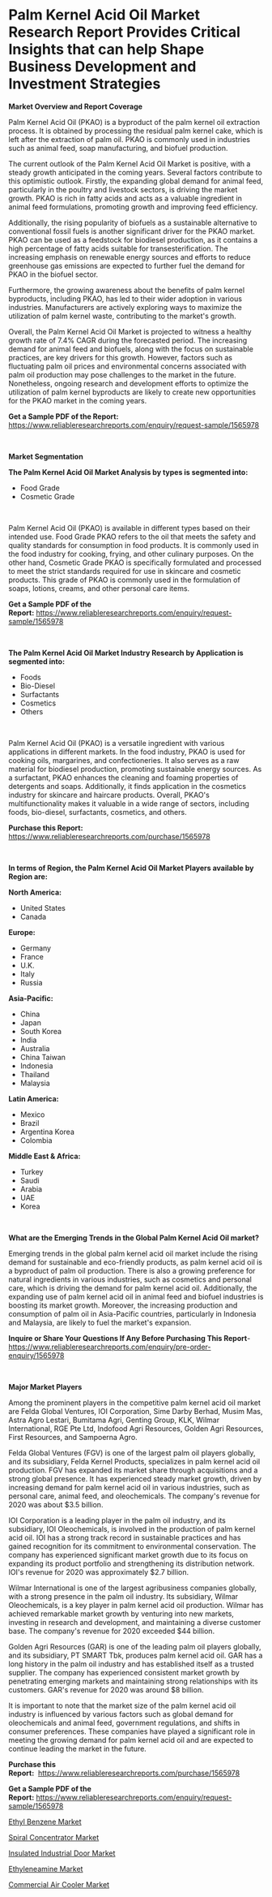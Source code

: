 <p><h1>Palm Kernel Acid Oil Market Research Report Provides Critical Insights that can help Shape Business Development and Investment Strategies</h1></p><p><strong>Market Overview and Report Coverage</strong></p>
<p><p>Palm Kernel Acid Oil (PKAO) is a byproduct of the palm kernel oil extraction process. It is obtained by processing the residual palm kernel cake, which is left after the extraction of palm oil. PKAO is commonly used in industries such as animal feed, soap manufacturing, and biofuel production.</p><p>The current outlook of the Palm Kernel Acid Oil Market is positive, with a steady growth anticipated in the coming years. Several factors contribute to this optimistic outlook. Firstly, the expanding global demand for animal feed, particularly in the poultry and livestock sectors, is driving the market growth. PKAO is rich in fatty acids and acts as a valuable ingredient in animal feed formulations, promoting growth and improving feed efficiency.</p><p>Additionally, the rising popularity of biofuels as a sustainable alternative to conventional fossil fuels is another significant driver for the PKAO market. PKAO can be used as a feedstock for biodiesel production, as it contains a high percentage of fatty acids suitable for transesterification. The increasing emphasis on renewable energy sources and efforts to reduce greenhouse gas emissions are expected to further fuel the demand for PKAO in the biofuel sector.</p><p>Furthermore, the growing awareness about the benefits of palm kernel byproducts, including PKAO, has led to their wider adoption in various industries. Manufacturers are actively exploring ways to maximize the utilization of palm kernel waste, contributing to the market's growth.</p><p>Overall, the Palm Kernel Acid Oil Market is projected to witness a healthy growth rate of 7.4% CAGR during the forecasted period. The increasing demand for animal feed and biofuels, along with the focus on sustainable practices, are key drivers for this growth. However, factors such as fluctuating palm oil prices and environmental concerns associated with palm oil production may pose challenges to the market in the future. Nonetheless, ongoing research and development efforts to optimize the utilization of palm kernel byproducts are likely to create new opportunities for the PKAO market in the coming years.</p></p>
<p><strong>Get a Sample PDF of the Report:</strong> <a href="https://www.reliableresearchreports.com/enquiry/request-sample/1565978">https://www.reliableresearchreports.com/enquiry/request-sample/1565978</a></p>
<p>&nbsp;</p>
<p><strong>Market Segmentation</strong></p>
<p><strong>The Palm Kernel Acid Oil Market Analysis by types is segmented into:</strong></p>
<p><ul><li>Food Grade</li><li>Cosmetic Grade</li></ul></p>
<p>&nbsp;</p>
<p><p>Palm Kernel Acid Oil (PKAO) is available in different types based on their intended use. Food Grade PKAO refers to the oil that meets the safety and quality standards for consumption in food products. It is commonly used in the food industry for cooking, frying, and other culinary purposes. On the other hand, Cosmetic Grade PKAO is specifically formulated and processed to meet the strict standards required for use in skincare and cosmetic products. This grade of PKAO is commonly used in the formulation of soaps, lotions, creams, and other personal care items.</p></p>
<p><strong>Get a Sample PDF of the Report:</strong>&nbsp;<a href="https://www.reliableresearchreports.com/enquiry/request-sample/1565978">https://www.reliableresearchreports.com/enquiry/request-sample/1565978</a></p>
<p>&nbsp;</p>
<p><strong>The Palm Kernel Acid Oil Market Industry Research by Application is segmented into:</strong></p>
<p><ul><li>Foods</li><li>Bio-Diesel</li><li>Surfactants</li><li>Cosmetics</li><li>Others</li></ul></p>
<p>&nbsp;</p>
<p><p>Palm Kernel Acid Oil (PKAO) is a versatile ingredient with various applications in different markets. In the food industry, PKAO is used for cooking oils, margarines, and confectioneries. It also serves as a raw material for biodiesel production, promoting sustainable energy sources. As a surfactant, PKAO enhances the cleaning and foaming properties of detergents and soaps. Additionally, it finds application in the cosmetics industry for skincare and haircare products. Overall, PKAO's multifunctionality makes it valuable in a wide range of sectors, including foods, bio-diesel, surfactants, cosmetics, and others.</p></p>
<p><strong>Purchase this Report:</strong>&nbsp; <a href="https://www.reliableresearchreports.com/purchase/1565978">https://www.reliableresearchreports.com/purchase/1565978</a></p>
<p>&nbsp;</p>
<p><strong>In terms of Region, the Palm Kernel Acid Oil Market Players available by Region are:</strong></p>
<p>
    <p> <strong> North America: </strong>
        <ul>
            <li>United States</li>
            <li>Canada</li>
        </ul>
        </p> 
    <p> <strong> Europe: </strong>
        <ul>
            <li>Germany</li>
            <li>France</li>
            <li>U.K.</li>
            <li>Italy</li>
            <li>Russia</li>
        </ul>
        </p> 
    <p> <strong> Asia-Pacific: </strong>
        <ul>
            <li>China</li>
            <li>Japan</li>
            <li>South Korea</li>
            <li>India</li>
            <li>Australia</li>
            <li>China Taiwan</li>
            <li>Indonesia</li>
            <li>Thailand</li>
            <li>Malaysia</li>
        </ul>
        </p> 
    <p> <strong> Latin America: </strong>
        <ul>
            <li>Mexico</li>
            <li>Brazil</li>
            <li>Argentina Korea</li>
            <li>Colombia</li>
        </ul>
        </p> 
    <p> <strong> Middle East & Africa: </strong>
        <ul>
            <li>Turkey</li>
            <li>Saudi</li>
            <li>Arabia</li>
            <li>UAE</li>
            <li>Korea</li>
        </ul>
    </p>
    </p>
<p>&nbsp;</p>
<p><strong>What are the Emerging Trends in the Global Palm Kernel Acid Oil market?</strong></p>
<p><p>Emerging trends in the global palm kernel acid oil market include the rising demand for sustainable and eco-friendly products, as palm kernel acid oil is a byproduct of palm oil production. There is also a growing preference for natural ingredients in various industries, such as cosmetics and personal care, which is driving the demand for palm kernel acid oil. Additionally, the expanding use of palm kernel acid oil in animal feed and biofuel industries is boosting its market growth. Moreover, the increasing production and consumption of palm oil in Asia-Pacific countries, particularly in Indonesia and Malaysia, are likely to fuel the market's expansion.</p></p>
<p><strong>Inquire or Share Your Questions If Any Before Purchasing This Report</strong>- <a href="https://www.reliableresearchreports.com/enquiry/pre-order-enquiry/1565978">https://www.reliableresearchreports.com/enquiry/pre-order-enquiry/1565978</a></p>
<p>&nbsp;</p>
<p><strong>Major Market Players</strong></p>
<p><p>Among the prominent players in the competitive palm kernel acid oil market are Felda Global Ventures, IOI Corporation, Sime Darby Berhad, Musim Mas, Astra Agro Lestari, Bumitama Agri, Genting Group, KLK, Wilmar International, RGE Pte Ltd, Indofood Agri Resources, Golden Agri Resources, First Resources, and Sampoerna Agro.</p><p>Felda Global Ventures (FGV) is one of the largest palm oil players globally, and its subsidiary, Felda Kernel Products, specializes in palm kernel acid oil production. FGV has expanded its market share through acquisitions and a strong global presence. It has experienced steady market growth, driven by increasing demand for palm kernel acid oil in various industries, such as personal care, animal feed, and oleochemicals. The company's revenue for 2020 was about $3.5 billion.</p><p>IOI Corporation is a leading player in the palm oil industry, and its subsidiary, IOI Oleochemicals, is involved in the production of palm kernel acid oil. IOI has a strong track record in sustainable practices and has gained recognition for its commitment to environmental conservation. The company has experienced significant market growth due to its focus on expanding its product portfolio and strengthening its distribution network. IOI's revenue for 2020 was approximately $2.7 billion.</p><p>Wilmar International is one of the largest agribusiness companies globally, with a strong presence in the palm oil industry. Its subsidiary, Wilmar Oleochemicals, is a key player in palm kernel acid oil production. Wilmar has achieved remarkable market growth by venturing into new markets, investing in research and development, and maintaining a diverse customer base. The company's revenue for 2020 exceeded $44 billion.</p><p>Golden Agri Resources (GAR) is one of the leading palm oil players globally, and its subsidiary, PT SMART Tbk, produces palm kernel acid oil. GAR has a long history in the palm oil industry and has established itself as a trusted supplier. The company has experienced consistent market growth by penetrating emerging markets and maintaining strong relationships with its customers. GAR's revenue for 2020 was around $8 billion.</p><p>It is important to note that the market size of the palm kernel acid oil industry is influenced by various factors such as global demand for oleochemicals and animal feed, government regulations, and shifts in consumer preferences. These companies have played a significant role in meeting the growing demand for palm kernel acid oil and are expected to continue leading the market in the future.</p></p>
<p><strong>Purchase this Report:</strong>&nbsp;&nbsp;<a href="https://www.reliableresearchreports.com/purchase/1565978">https://www.reliableresearchreports.com/purchase/1565978</a></p>
<p></p>
<p><strong>Get a Sample PDF of the Report:</strong>&nbsp;<a href="https://www.reliableresearchreports.com/enquiry/request-sample/1565978">https://www.reliableresearchreports.com/enquiry/request-sample/1565978</a></p>
<p><p><a href="https://github.com/rahu1503/Market-Research-Report-List-1/blob/main/ethyl-benzene-market.md">Ethyl Benzene Market</a></p><p><a href="https://medium.com/@ruthmorales25/spiral-concentrator-market-research-report-its-history-and-forecast-2023-to-2030-128655c4b97f">Spiral Concentrator Market</a></p><p><a href="https://medium.com/@lorimyers95/insulated-industrial-door-market-exploring-market-share-market-trends-and-future-growth-62d61194f3e8">Insulated Industrial Door Market</a></p><p><a href="https://github.com/rahu1501/Market-Research-Report-List-1/blob/main/ethyleneamine-market.md">Ethyleneamine Market</a></p><p><a href="https://medium.com/@loriwatson1948/commercial-air-cooler-market-size-market-outlook-and-market-forecast-2023-to-2030-da65997e73c7">Commercial Air Cooler Market</a></p></p>